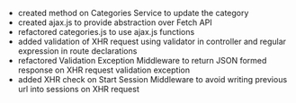 - created method on Categories Service to update the category
- created ajax.js to provide abstraction over Fetch API
- refactored categories.js to use ajax.js functions
- added validation of XHR request using validator in controller and regular expression in route declarations
- refactored Validation Exception Middleware to return JSON formed response on XHR request validation exception 
- added XHR check on Start Session Middleware to avoid writing previous url into sessions on XHR request